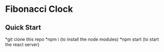 # Fibonacci Clock

## Quick Start
*git clone this repo
*npm i (to install the node modules)
*npm start (to start the react server)

